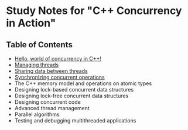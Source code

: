 # Study Notes for "C++ Concurrency in Action"

## Table of Contents
- [Hello, world of concurrency in C++!](./doc/ch01_hello_world/README.md)
- [Managing threads](./doc/ch02_managing_threads/README.md)
- [Sharing data between threads](./doc/ch03-sharing_data_between_threads/README.md)
- [Synchronizing concurrent operations](./doc/ch04_synchronizing_concurrent_operations/README.md)
- The C++ memory model and operations on atomic types
- Designing lock-based concurrent data structures
- Designing lock-free concurrent data structures
- Designing concurrent code
- Advanced thread management
- Parallel algorithms
- Testing and debugging multithreaded applications